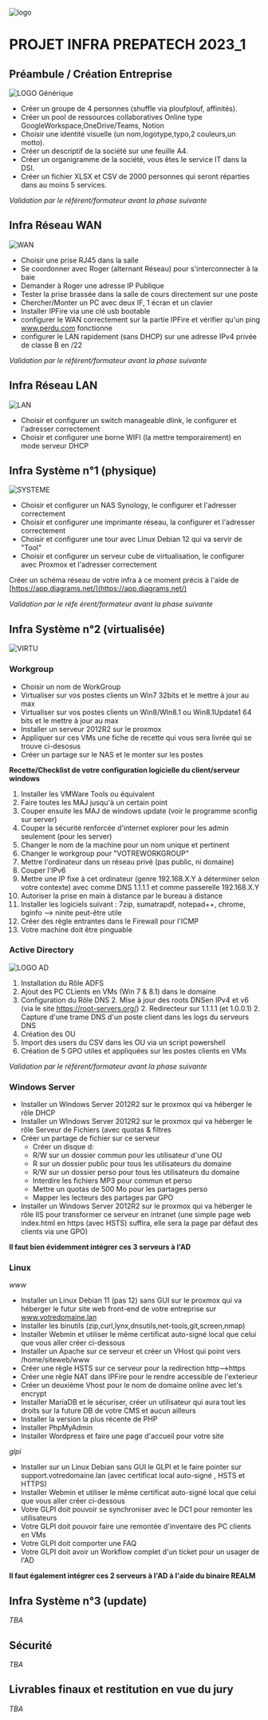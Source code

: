 ![logo](https://visa.cefim.eu/wp-content/uploads/2023/06/LogoCEFIM-hd.png)

# PROJET INFRA PREPATECH 2023_1

## Préambule / Création Entreprise
![LOGO Générique](https://store-images.s-microsoft.com/image/apps.27845.30be3330-280f-4e8e-ac1d-35f4f8176e71.bee1f510-c788-4634-97f7-1edb3738e3f1.ce090a7e-7c5d-45fa-91b2-c964e56e10d9)

* Créer un groupe de 4 personnes (shuffle via ploufplouf, affinités).
* Créer un pool de ressources collaboratives Online type GoogleWorkspace,OneDrive/Teams, Notion
* Choisir une identité visuelle (un nom,logotype,typo,2 couleurs,un motto).
* Créer un descriptif de la société sur une feuille A4.
* Créer un organigramme de la société, vous êtes le service IT dans la DSI.
* Créer un fichier XLSX et CSV de 2000 personnes qui seront réparties dans au moins 5 services.

*Validation par le référent/formateur avant la phase suivante*

## Infra Réseau WAN

![WAN ](https://www.cloudflare.com/resources/images/slt3lc6tev37/6ARE3uWw7nvYn4VhyNh1Z6/d92a3e1bfa0878adb6c93ac91b12b98f/what_is_WAN_wide_area_network.png)

* Choisir une prise RJ45 dans la salle
* Se coordonner avec Roger (alternant Réseau) pour s'interconnecter à la baie
* Demander à Roger une adresse IP Publique
* Tester la prise brassée dans la salle de cours directement sur une poste
* Chercher/Monter un PC avec deux IF, 1 écran et un clavier
* Installer IPFire via une clé usb bootable
* configurer le WAN correctement sur la partie IPFire et vérifier qu'un ping www.perdu.com fonctionne
* configurer le LAN rapidement (sans DHCP) sur une adresse IPv4 privée de classe B en /22

*Validation par le référent/formateur avant la phase suivante*


## Infra Réseau LAN

![LAN](https://1.bp.blogspot.com/-4Om1fcaJZEE/YP7Rtvwxg_I/AAAAAAAADYA/fBPxXW_u44YxZTZtRxI-_nYeESBxOUbkACLcBGAsYHQ/w640-h474/LAN.jpg)

* Choisir et configurer un switch manageable dlink, le configurer et l'adresser correctement
* Choisir et configurer une borne WIFI (la mettre temporairement) en mode serveur DHCP

## Infra Système n°1 (physique)

![SYSTEME](https://p1-ofp.static.pub/medias/bWFzdGVyfHJvb3R8MTE2MDMzfGltYWdlL3BuZ3xoNjEvaGMyLzk0ODkwMjM0MzQ3ODIucG5nfGI3ZWY1MTQ5Mzc1NTY2YmQxNzdkMzhjMzdiNzM5NGIwZWFkNTRhYWNiNGM5MDI4NmRiMTFkM2U0MTNkZTRmN2Y/lenovo-servers-tower-thinksystem-st550-series.png)

* Choisir et configurer un NAS Synology, le configurer et l'adresser correctement
* Choisir et configurer une imprimante réseau, la configurer et l'adresser correctement
* Choisir et configurer une tour avec Linux Debian 12 qui va servir de "Tool"
* Choisir et configurer un serveur cube de virtualisation, le configurer avec Proxmox et l'adresser correctement

Créer un schéma réseau de votre infra à ce moment précis à l'aide de [https://app.diagrams.net/](https://app.diagrams.net/)

*Validation par le réfe
érent/formateur avant la phase suivante*


## Infra Système n°2 (virtualisée)
![VIRTU](https://www.ovhcloud.com/sites/default/files/styles/square_small/public/2020-07/UseCase_What-is-virtualization%402x.png)

### Workgroup
* Choisir un nom de WorkGroup
* Virtualiser sur vos postes clients un Win7 32bits et le mettre à jour au max
* Virtualiser sur vos postes clients un Win8/WIn8.1 ou Win8.1Update1 64 bits et le mettre à jour au max
* Installer un serveur 2012R2 sur le proxmox
* Appliquer sur ces VMs une fiche de recette qui vous sera livrée qui se trouve ci-desosus
* Créer un partage sur le NAS et le monter sur les postes

**Recette/Checklist de votre configuration logicielle du client/serveur windows**

1. Installer les VMWare Tools ou équivalent
1. Faire toutes les MAJ jusqu'à un certain point
1. Couper ensuite les MAJ de windows update (voir le programme sconfig sur server)
1. Couper la sécurité renforcée d'internet explorer pour les admin seulement (pour les server)
1. Changer le nom de la machine pour un nom unique et pertinent
1. Changer le workgroup pour "VOTREWORKGROUP"
1. Mettre l'ordinateur dans un réseau privé (pas public, ni domaine)
1. Couper l'IPv6
1. Mettre une IP fixe à cet ordinateur (genre 192.168.X.Y à déterminer selon votre contexte) avec comme DNS 1.1.1.1 et comme passerelle 192.168.X.Y
1. Autoriser la prise en main à distance par le bureau à distance
1. Installer les logiciels suivant : 7zip, sumatrapdf, notepad++, chrome, bginfo --> ninite peut-être utile
1. Créer des règle entrantes dans le Firewall pour l'ICMP
1. Votre machine doit être pinguable

### Active Directory

![LOGO AD](https://www.outsystems.com/Forge_CW/_image.aspx/Q8LvY--6WakOw9afDCuuGZlRwMsAHVuN679pp-uc0hY=/active-directory-lib-2023-01-04%2000-00-00-2024-02-04%2011-17-32)

1. Installation du Rôle ADFS
1. Ajout des PC CLients en VMs (Win 7 & 8.1) dans le domaine
1. Configuration du Rôle DNS
	2. Mise à jour des roots DNSen IPv4 et v6 (via le site https://root-servers.org/)
	2. Redirecteur sur 1.1.1.1 (et 1.0.0.1)
	2. Capture d'une trame DNS d'un poste client dans les logs du serveurs DNS
1. Création des OU
1. Import des users du CSV dans les OU via un script powershell
1. Création de 5 GPO utiles et appliquées sur les postes clients en VMs 

*Validation par le référent/formateur avant la phase suivante*

### Windows Server
* Installer un Windows Server 2012R2 sur le proxmox qui va héberger le rôle DHCP
* Installer un WIndows Server 2012R2 sur le proxmox qui va héberger le rôle Serveur de Fichiers (avec quotas & filtres
* Créer un partage de fichier sur ce serveur
	* Créer un disque d: 
	* R/W sur un dossier commun pour les utilisateur d'une OU
	* R sur un dossier public pour tous les utilisateurs du domaine
	* R/W sur un dossier perso pour tous les utilisateurs du domaine
	* Interdire les fichiers MP3 pour commun et perso
	* Mettre un quotas de 500 Mo pour les partages perso
	* Mapper les lecteurs des partages par GPO
* Installer un Windows Server 2012R2 sur le proxmox qui va héberger le rôle IIS pour transformer ce serveur en intranet (une simple page web index.html en https (avec HSTS) suffira, elle sera la page par défaut des clients via une GPO)


**Il faut bien évidemment intégrer ces 3 serveurs à l'AD**

### Linux

*www*

* Installer un Linux Debian 11 (pas 12) sans GUI sur le proxmox qui va héberger le futur site web front-end de votre entreprise sur www.votredomaine.lan
* Installer les binutils (zip,curl,lynx,dnsutils,net-tools,git,screen,nmap)
* Installer Webmin et utiliser le même certificat auto-signé local que celui que vous aller créer ci-dessous
* Installer un Apache sur ce serveur et créer un VHost qui point vers /home/siteweb/www
* Créer une règle HSTS sur ce serveur pour la redirection http-->https
* Créer une règle NAT dans IPFire pour le rendre accessible de l'exterieur
* Créer un deuxième Vhost pour le nom de domaine online avec let's encrypt
* Installer MariaDB et le sécuriser, créer un utilisateur qui aura tout les droits sur la future DB de votre CMS et aucun ailleurs
* Installer la version la plus récente de PHP
* Installer PhpMyAdmin
* Installer Wordpress et faire une page d'accueil pour votre site

*glpi*

* Installer sur un Linux Debian sans GUI le GLPI et le faire pointer sur support.votredomaine.lan (avec certificat local auto-signé , HSTS et HTTPS)
* Installer Webmin et utiliser le même certificat auto-signé local que celui que vous aller créer ci-dessous
* Votre GLPI doit pouvoir se synchroniser avec le DC1 pour remonter les utilisateurs
* Votre GLPI doit pouvoir faire une remontée d'inventaire des PC clients en VMs
* Votre GLPI doit comporter une FAQ
* Votre GLPI doit avoir un  Workflow complet d'un ticket pour un usager de l'AD

**Il faut également intégrer ces 2 serveurs à l'AD à l'aide du binaire REALM**


## Infra Système n°3 (update)

*TBA*

## Sécurité

*TBA*

## Livrables finaux et restitution en vue du jury

*TBA*



